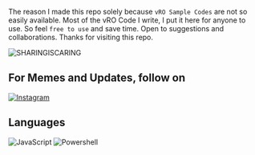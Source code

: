 
The reason I made this repo solely because `vRO Sample Codes` are not so easily available.
Most of the vRO Code I write, I put it here for anyone to use. So feel `free to use` and save time. Open to suggestions and collaborations.
Thanks for visiting this repo.

![SHARINGISCARING](http://ForTheBadge.com/images/badges/built-with-love.svg)



## For Memes and Updates, follow on 
[![Instagram](https://img.shields.io/badge/Instagram-E4405F?style=for-the-badge&logo=instagram&logoColor=white)](https://www.instagram.com/vmware_vro/)



## Languages
![JavaScript](https://img.shields.io/badge/JavaScript-F7DF1E?style=for-the-badge&logo=javascript&logoColor=black)
![Powershell](https://img.shields.io/badge/Windows-0078D6?style=for-the-badge&logo=windows&logoColor=white)


